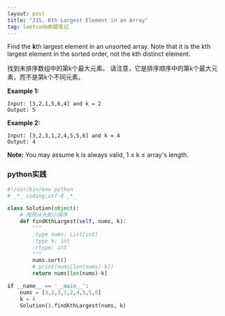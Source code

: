 ```yaml
---
layout: post
title: "215. Kth Largest Element in an Array"
tag: leetcode刷题笔记
---
```

Find the **k**th largest element in an unsorted array. Note that it is the kth largest element in the sorted order, not the kth distinct element.

找到未排序数组中的第k个最大元素。 请注意，它是排序顺序中的第k个最大元素，而不是第k个不同元素。

**Example 1:**

```
Input: [3,2,1,5,6,4] and k = 2
Output: 5
```

**Example 2:**

```
Input: [3,2,3,1,2,4,5,5,6] and k = 4
Output: 4
```

**Note:** 
You may assume k is always valid, 1 ≤ k ≤ array's length.



### **python实践**

~~~python
#!/usr/bin/env python
# _*_ coding:utf-8 _*_

class Solution(object):
    # 按照从大到小排序
    def findKthLargest(self, nums, k):
        """
        :type nums: List[int]
        :type k: int
        :rtype: int
        """
        nums.sort()
        # print(nums[len(nums)-k])
        return nums[len(nums)-k]

if __name__ == '__main__':
    nums = [3,2,3,1,2,4,5,5,6]
    k = 4
    Solution().findKthLargest(nums, k)

~~~

